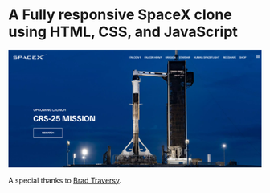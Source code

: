 # A Fully responsive SpaceX clone using HTML, CSS, and JavaScript

![hero section](./hero-section.png)

A special thanks to [Brad Traversy](https://www.youtube.com/@TraversyMedia).
